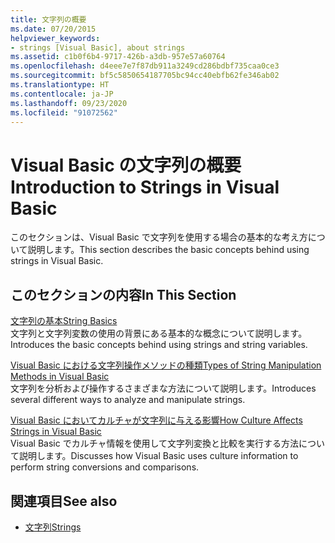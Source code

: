 ```yaml
---
title: 文字列の概要
ms.date: 07/20/2015
helpviewer_keywords:
- strings [Visual Basic], about strings
ms.assetid: c1b0f6b4-9717-426b-a3db-957e57a60764
ms.openlocfilehash: d4eee7e7f87db911a3249cd286bdbf735caa0ce3
ms.sourcegitcommit: bf5c5850654187705bc94cc40ebfb62fe346ab02
ms.translationtype: HT
ms.contentlocale: ja-JP
ms.lasthandoff: 09/23/2020
ms.locfileid: "91072562"
---
```

# <a name="introduction-to-strings-in-visual-basic"></a><span data-ttu-id="aa441-102">Visual Basic の文字列の概要</span><span class="sxs-lookup"><span data-stu-id="aa441-102">Introduction to Strings in Visual Basic</span></span>

<span data-ttu-id="aa441-103">このセクションは、Visual Basic で文字列を使用する場合の基本的な考え方について説明します。</span><span class="sxs-lookup"><span data-stu-id="aa441-103">This section describes the basic concepts behind using strings in Visual Basic.</span></span>  
  
## <a name="in-this-section"></a><span data-ttu-id="aa441-104">このセクションの内容</span><span class="sxs-lookup"><span data-stu-id="aa441-104">In This Section</span></span>  

 [<span data-ttu-id="aa441-105">文字列の基本</span><span class="sxs-lookup"><span data-stu-id="aa441-105">String Basics</span></span>](string-basics.md)  
 <span data-ttu-id="aa441-106">文字列と文字列変数の使用の背景にある基本的な概念について説明します。</span><span class="sxs-lookup"><span data-stu-id="aa441-106">Introduces the basic concepts behind using strings and string variables.</span></span>  
  
 [<span data-ttu-id="aa441-107">Visual Basic における文字列操作メソッドの種類</span><span class="sxs-lookup"><span data-stu-id="aa441-107">Types of String Manipulation Methods in Visual Basic</span></span>](types-of-string-manipulation-methods.md)  
 <span data-ttu-id="aa441-108">文字列を分析および操作するさまざまな方法について説明します。</span><span class="sxs-lookup"><span data-stu-id="aa441-108">Introduces several different ways to analyze and manipulate strings.</span></span>  
  
 [<span data-ttu-id="aa441-109">Visual Basic においてカルチャが文字列に与える影響</span><span class="sxs-lookup"><span data-stu-id="aa441-109">How Culture Affects Strings in Visual Basic</span></span>](how-culture-affects-strings.md)  
 <span data-ttu-id="aa441-110">Visual Basic でカルチャ情報を使用して文字列変換と比較を実行する方法について説明します。</span><span class="sxs-lookup"><span data-stu-id="aa441-110">Discusses how Visual Basic uses culture information to perform string conversions and comparisons.</span></span>  
  
## <a name="see-also"></a><span data-ttu-id="aa441-111">関連項目</span><span class="sxs-lookup"><span data-stu-id="aa441-111">See also</span></span>

- [<span data-ttu-id="aa441-112">文字列</span><span class="sxs-lookup"><span data-stu-id="aa441-112">Strings</span></span>](index.md)
